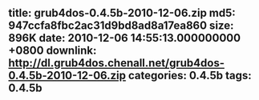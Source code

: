 title: grub4dos-0.4.5b-2010-12-06.zip
md5: 947ccfa8fbc2ac31d9bd8ad8a17ea860
size: 896K
date: 2010-12-06 14:55:13.000000000 +0800
downlink: http://dl.grub4dos.chenall.net/grub4dos-0.4.5b-2010-12-06.zip
categories: 0.4.5b
tags: 0.4.5b
---

